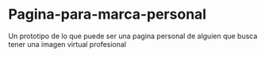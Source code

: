 # Pagina-para-marca-personal
Un prototipo de lo que puede ser una pagina personal de alguien que busca tener una imagen virtual profesional
